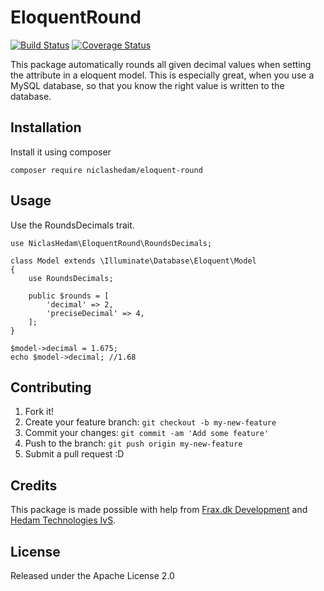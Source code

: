 # EloquentRound
[![Build Status](https://travis-ci.org/NiclasHedam/eloquent-round.svg?branch=master)](https://travis-ci.org/NiclasHedam/eloquent-round)
[![Coverage Status](https://coveralls.io/repos/github/NiclasHedam/eloquent-round/badge.svg?branch=master)](https://coveralls.io/github/NiclasHedam/eloquent-round?branch=master)

This package automatically rounds all given decimal values when setting the attribute in a eloquent model. This is especially great, when you use a MySQL database, so that you know the right value is written to the database.

## Installation

Install it using composer

`composer require niclashedam/eloquent-round`

## Usage

Use the RoundsDecimals trait.


```
use NiclasHedam\EloquentRound\RoundsDecimals;

class Model extends \Illuminate\Database\Eloquent\Model
{
    use RoundsDecimals;

    public $rounds = [
        'decimal' => 2,
        'preciseDecimal' => 4,
    ];
}
```

```
$model->decimal = 1.675;
echo $model->decimal; //1.68
```

## Contributing

1. Fork it!
2. Create your feature branch: `git checkout -b my-new-feature`
3. Commit your changes: `git commit -am 'Add some feature'`
4. Push to the branch: `git push origin my-new-feature`
5. Submit a pull request :D

## Credits

This package is made possible with help from [Frax.dk Development](http://frax.dk) and [Hedam Technologies IvS](http://hedam.org).

## License

Released under the Apache License 2.0
